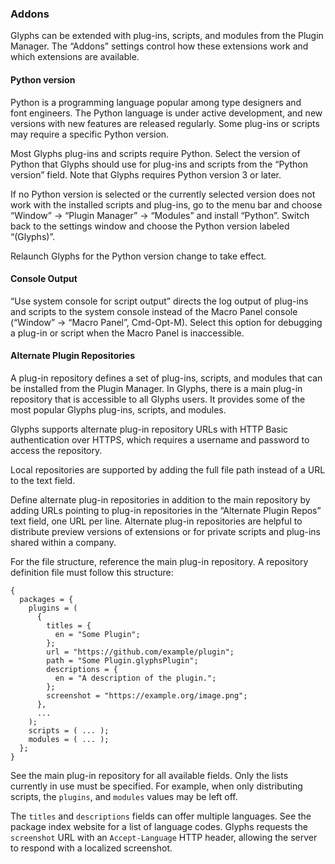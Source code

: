 ### Addons

Glyphs can be extended with plug-ins, scripts, and modules from the Plugin Manager.
The “Addons” settings control how these extensions work and which extensions are available.

#### Python version

Python is a programming language popular among type designers and font engineers.
The Python language is under active development, and new versions with new features are released regularly.
Some plug-ins or scripts may require a specific Python version.

Most Glyphs plug-ins and scripts require Python.
Select the version of Python that Glyphs should use for plug-ins and scripts from the “Python version” field.
Note that Glyphs requires Python version 3 or later.

If no Python version is selected or the currently selected version does not work with the installed scripts and plug-ins, go to the menu bar and choose “Window” → “Plugin Manager” → “Modules” and install “Python”.
Switch back to the settings window and choose the Python version labeled “(Glyphs)”.

Relaunch Glyphs for the Python version change to take effect.

#### Console Output

“Use system console for script output” directs the log output of plug-ins and scripts to the system console instead of the Macro Panel console (“Window” → “Macro Panel”, Cmd-Opt-M).
Select this option for debugging a plug-in or script when the Macro Panel is inaccessible.

#### Alternate Plugin Repositories

A plug-in repository defines a set of plug-ins, scripts, and modules that can be installed from the Plugin Manager.
In Glyphs, there is a main plug-in repository that is accessible to all Glyphs users.
It provides some of the most popular Glyphs plug-ins, scripts, and modules.

Glyphs supports alternate plug-in repository URLs with HTTP Basic authentication over HTTPS, which requires a username and password to access the repository.

Local repositories are supported by adding the full file path instead of a URL to the text field.

Define alternate plug-in repositories in addition to the main repository by adding URLs pointing to plug-in repositories in the “Alternate Plugin Repos” text field, one URL per line.
Alternate plug-in repositories are helpful to distribute preview versions of extensions or for private scripts and plug-ins shared within a company.

For the file structure, reference the main plug-in repository.
A repository definition file must follow this structure:

```plist
{
  packages = {
    plugins = (
      {
        titles = {
          en = "Some Plugin";
        };
        url = "https://github.com/example/plugin";
        path = "Some Plugin.glyphsPlugin";
        descriptions = {
          en = "A description of the plugin.";
        };
        screenshot = "https://example.org/image.png";
      },
      ...
    );
    scripts = ( ... );
    modules = ( ... );
  };
}
```

See the main plug-in repository for all available fields.
Only the lists currently in use must be specified.
For example, when only distributing scripts, the `plugins`, and `modules` values may be left off.

The `titles` and `descriptions` fields can offer multiple languages.
See the package index website for a list of language codes.
Glyphs requests the `screenshot` URL with an `Accept-Language` HTTP header, allowing the server to respond with a localized screenshot.